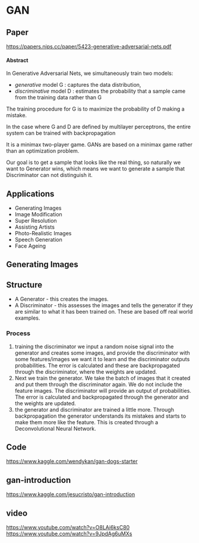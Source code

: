 # GAN

## Paper
https://papers.nips.cc/paper/5423-generative-adversarial-nets.pdf

#### Abstract

In Generative Adversarial Nets, we simultaneously train two models: 
- *generative* model G : captures the data distribution, 
- *discriminative* model D : estimates the probability that a sample came from the training data rather than G

The training procedure for G is to maximize the probability of D making a mistake.

In the case where G and D are defined by multilayer perceptrons, the entire system can be trained with backpropagation

It is a minimax two-player game. GANs are based on a minimax game rather than an optimization problem.

Our goal is to get a sample that looks like the real thing, so naturally we want to Generator wins, which means we want to generate a sample that Discriminator can not distinguish it.

## Applications
- Generating Images
- Image Modification
- Super Resolution
- Assisting Artists
- Photo-Realistic Images
- Speech Generation
- Face Ageing

## Generating Images
## Structure
- A Generator - this creates the images.
- A Discriminator - this assesses the images and tells the generator if they are similar to what it has been trained on. These are based off real world examples.

### Process 
1. training the discriminator
we input a random noise signal into the generator and creates some images, and provide the discriminator with some features/images we want it to learn 
and the discriminator outputs probabilities. The error is calculated and these are backpropagated through the discriminator, where the weights are updated.
2. Next we train the generator. 
We take the batch of images that it created and put them through the discriminator again. We do not include the feature images. The discriminator will provide an output of probabilities.  The error is calculated and backpropagated through the generator and the weights are updated.
3. the generator and discriminator are trained a little more. Through backpropagation the generator understands its mistakes and starts to make them more like the feature.
This is created through a Deconvolutional Neural Network.

## Code
https://www.kaggle.com/wendykan/gan-dogs-starter

## gan-introduction
https://www.kaggle.com/jesucristo/gan-introduction

## video
https://www.youtube.com/watch?v=O8LAi6ksC80
https://www.youtube.com/watch?v=9JpdAg6uMXs

